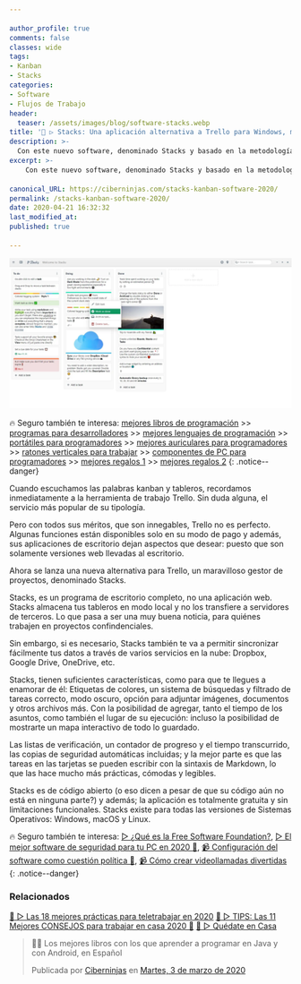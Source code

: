 ```yaml
---

author_profile: true
comments: false
classes: wide
tags:
- Kanban
- Stacks
categories:
- Software
- Flujos de Trabajo
header:
  teaser: /assets/images/blog/software-stacks.webp
title: '💼 ▷ Stacks: Una aplicación alternativa a Trello para Windows, macOS y Linux'
description: >-
  Con este nuevo software, denominado Stacks y basado en la metodología kanban. Puedes administrar tus asuntos desde cualquier sistema operativo, de forma totalmente gratuita y sin ningún tipo de restricciones.
excerpt: >-
    Con este nuevo software, denominado Stacks y basado en la metodología kanban. Puedes administrar tus asuntos desde cualquier sistema operativo, de forma totalmente gratuita y sin ningún tipo de restricciones.

canonical_URL: https://ciberninjas.com/stacks-kanban-software-2020/
permalink: /stacks-kanban-software-2020/
date: 2020-04-21 16:32:32
last_modified_at: 
published: true

---
```


![💼 ▷ Stacks: Una aplicación alternativa a Trello para Windows, macOS y Linux](/assets/images/blog/software-stacks.webp "Stacks: Una aplicación alternativa a Trello para Windows, macOS y Linux")
<!-- https://lifehacker.ru/stacks-alternativa-trello/ -->

🔥 Seguro también te interesa: [mejores libros de programación](/programar/) >> [programas para desarrolladores](/mejores-sistemas-operativos-para-hackear/) >> [mejores lenguajes de programación](/15-mejores-lenguajes-programacion/) >> [portátiles para programadores]() >> [mejores auriculares para programadores](/auriculares-dise%C3%B1o/) >> [ratones verticales para trabajar](/teclados-ratones-dise%C3%B1o/) >> [componentes de PC para programadores](/ordenadores-componentes/) >> [mejores regalos 1](/black-friday-amazon/) >> [mejores regalos 2](/prime-day-amazon/)
{: .notice--danger}

Cuando escuchamos las palabras kanban y tableros, recordamos inmediatamente a la herramienta de trabajo Trello. Sin duda alguna, el servicio más popular de su tipología.

Pero con todos sus méritos, que son innegables, Trello no es perfecto. Algunas funciones están disponibles solo en su modo de pago y además, sus aplicaciones de escritorio dejan aspectos que desear: puesto que son solamente versiones web llevadas al escritorio.

Ahora se lanza una nueva alternativa para Trello, un maravilloso gestor de proyectos, denominado Stacks.

Stacks, es un programa de escritorio completo, no una aplicación web. Stacks almacena tus tableros en modo local y no los transfiere a servidores de terceros. Lo que pasa a ser una muy buena noticia, para quiénes trabajen en proyectos confindenciales.

Sin embargo, si es necesario, Stacks también te va a permitir sincronizar fácilmente tus datos a través de varios servicios en la nube: Dropbox, Google Drive, OneDrive, etc.

Stacks, tienen suficientes características, como para que te llegues a enamorar de él: Etiquetas de colores, un sistema de búsquedas y filtrado de tareas correcto, modo oscuro, opción para adjuntar imágenes, documentos y otros archivos más. Con la posibilidad de agregar, tanto el tiempo de los asuntos, como también el lugar de su ejecución: incluso la posibilidad de mostrarte un mapa interactivo de todo lo guardado.

Las listas de verificación, un contador de progreso y el tiempo transcurrido, las copias de seguridad automáticas incluidas; y la mejor parte es que las tareas en las tarjetas se pueden escribir con la sintaxis de Markdown, lo que las hace mucho más prácticas, cómodas y legibles.

Stacks es de código abierto (o eso dicen a pesar de que su código aún no está en ninguna parte?) y además; la aplicación es totalmente gratuita y sin limitaciones funcionales. Stacks existe para todas las versiones de Sistemas Operativos: Windows, macOS y Linux.

🔥 Seguro también te interesa: [▷ ¿Qué es la Free Software Foundation?](/que-es-free-software-foundation/), [▷ El mejor software de seguridad para tu PC en 2020 🔐](/el-mejor-software-de-seguridad-para-tu-pc/), [📹 Configuración del software como cuestión política 🔐](/ciberseguridad-comparecencia-congreso/), [📹 Cómo crear videollamadas divertidas](/cómo-tener-conversaciones-divertidas-zoom/)
{: .notice--danger}

### Relacionados

[🥇 ▷ Las 18 mejores prácticas para teletrabajar en 2020](/mejores-practicas-trabajar-desde-casa/)
[🥇 ▷ TIPS: Las 11 Mejores CONSEJOS para trabajar en casa 2020 🏡](/mejores-consejos-trabajar-desde-casa/)
[🥇 ▷ Quédate en Casa](/alternativas-culturales-combatir-coronavirus/)

<div class="fb-post" data-href="https://www.facebook.com/ciberninjas/posts/1331109157075936" data-width="850" data-show-text="true"><blockquote cite="https://developers.facebook.com/ciberninjas/posts/1331109157075936" class="fb-xfbml-parse-ignore"><p>👨‍💻 Los mejores libros con los que aprender a programar en Java y con Android, en Español</p>Publicada por <a href="https://www.facebook.com/ciberninjas/">Ciberninjas</a> en&nbsp;<a href="https://developers.facebook.com/ciberninjas/posts/1331109157075936">Martes, 3 de marzo de 2020</a></blockquote></div>
